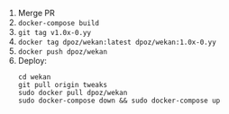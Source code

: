 1. Merge PR
1. `docker-compose build`
1. `git tag v1.0x-0.yy`
1. `docker tag dpoz/wekan:latest dpoz/wekan:1.0x-0.yy`
1. `docker push dpoz/wekan`
1. Deploy:
    ````
    cd wekan
    git pull origin tweaks
    sudo docker pull dpoz/wekan
    sudo docker-compose down && sudo docker-compose up
    ````
